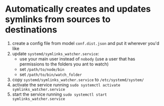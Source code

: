 # Automatically creates and updates symlinks from sources to destinations

1) create a config file from model `conf.dist.json` and put it wherever you'd like
2) update `systemd/symlinks_watcher.service`:
    - use your main user instead of `nobody` (use a user that has permissions to the folders you ant to watch)
    - set `/path/to/node/bin`
    - set `/path/to/bin/watch_folder`
3) copy `systemd/symlinks_watcher.service` to `/etc/systemd/system/`
4) activate the service running `sudo systemctl activate symlinks_watcher.service`
4) start the service running `sudo systemctl start symlinks_watcher.service`